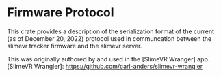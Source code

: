 # Firmware Protocol
This crate provides a description of the serialization format of the current (as of 
December 20, 2022) protocol used in communcation between the slimevr tracker firmware
and the slimevr server.

This was originally authored by and used in the [SlimeVR Wranger] app.
[SlimeVR Wrangler]: https://github.com/carl-anders/slimevr-wrangler
